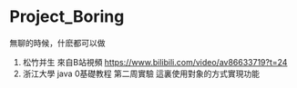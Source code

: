 # Project_Boring
無聊的時候，什麽都可以做

1. 松竹并生 
來自B站視頻 https://www.bilibili.com/video/av86633719?t=24
2. 浙江大學 java 0基礎教程 第二周實驗
這裏使用對象的方式實現功能
